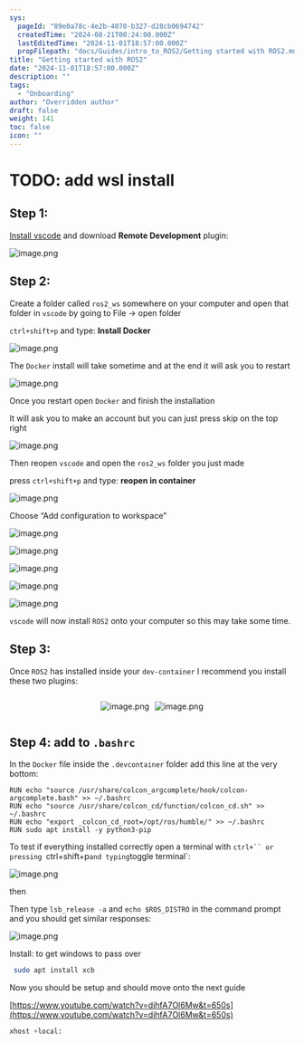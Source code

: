 ```yaml
---
sys:
  pageId: "89e0a78c-4e2b-4070-b327-d28cb0694742"
  createdTime: "2024-08-21T00:24:00.000Z"
  lastEditedTime: "2024-11-01T18:57:00.000Z"
  propFilepath: "docs/Guides/intro_to_ROS2/Getting started with ROS2.md"
title: "Getting started with ROS2"
date: "2024-11-01T18:57:00.000Z"
description: ""
tags:
  - "Onboarding"
author: "Overridden author"
draft: false
weight: 141
toc: false
icon: ""
---
```


# TODO: add wsl install

## Step 1:

[Install vscode](https://code.visualstudio.com/download) and download **Remote Development** plugin:

![image.png](https://prod-files-secure.s3.us-west-2.amazonaws.com/d518164a-d88e-44d1-a4ee-3adb3bd8bce0/efb52993-1881-4a40-b95e-6f020334f022/image.png?X-Amz-Algorithm=AWS4-HMAC-SHA256&X-Amz-Content-Sha256=UNSIGNED-PAYLOAD&X-Amz-Credential=ASIAZI2LB4664AHNJPLK%2F20250503%2Fus-west-2%2Fs3%2Faws4_request&X-Amz-Date=20250503T003923Z&X-Amz-Expires=3600&X-Amz-Security-Token=IQoJb3JpZ2luX2VjEEgaCXVzLXdlc3QtMiJIMEYCIQCF68ey%2BXgLx4G8lAw8mHfJ8PrAG5nokQjKOOLcUMbVbwIhAM28rJ6CoTraPk0%2FJ%2FsqeaY4zNFu1MZXU8G3IEp8mW4FKogECOH%2F%2F%2F%2F%2F%2F%2F%2F%2F%2FwEQABoMNjM3NDIzMTgzODA1IgycyICIHza%2F67ikxWEq3ANRzvnvVvRmx60spfyTXeDuDH0qUmo%2FfEbPGMucRf0X4hGsxEloBm7N6W1xlYt8mviYXeMKLoOBsKa17uhxz%2FVwjUISAMDhtMpA6VSitg1AiwMPVfCcc438eVjHxeHzUJjvvmlUM%2BvBe%2Fwl55PH13NllG0CnUroraJDqV%2BybwzWlXrk0EXw%2BU1tjsIe53YZtx%2F3RdoueZ79UijE3SShGJIi43KjHC2Zq5U22iuBBRFSw5R04Der8hWg4kZrKk1XrZu9un14W%2FMpTiGcLxU6XBkPIIKwUqDxVmnAVtPKPX4toV3JtDaGh6gTORoov%2FH%2F2LTvJk%2BkghfoD0CyYzAkNxiMwE0GDkB1o%2BurKWxunz82ZVx%2FMluL%2FNWG2ituqLXBlWfhe%2BXJFXqgeXK7vSj57rhOXhoD7100B6E3FOwbvyUGACMjhfXWvccxcVGUfNOX82P5XVDTIasIrOSebBkTI081Vtg7UpDYXD9ry65JdJDcnqxszuRpGmt1M6Sj0DQSLUnrw0ylx8sCJjQWcM08wtSfCHZ4Nb00RpRnALiSanbHeY0HUO%2Fi4%2F1hlBoWXd%2FZeN2J1ea%2Fliglpk25EjNL7eGFgyFILT27AWqPyxV1XwCa3HK%2FeKPGNnv0cMoGqjDHv9XABjqkAWJQi5cRxsyUyN98nKnliLb6WTV7gVvvWEMqRHfCwOSzb0wdRoBPY0Rp6RWneWl1RUXfRqSKbsFk7yH59zu%2F1C0Cm7xqCfef6e31hNhl38EKdx39qax%2B0HZDRGMOj34v4e%2FAeTE6f%2BodGTk9D2JADG1ABZc%2BGUiEhUB9R5DgNdJTfZ8jCtQj5GkZNMxwCd1r1ufSJOchFHUgvmLb2zM5IbYPzdbg&X-Amz-Signature=8e13da7d8486f65243d7986ea3569f95ab0bdab01ee0d54b3ee027dc90527f79&X-Amz-SignedHeaders=host&x-id=GetObject)

## Step 2:

Create a folder called `ros2_ws` somewhere on your computer and open that folder in `vscode` by going to File → open folder 

`ctrl+shift+p` and type: **Install Docker**

![image.png](https://prod-files-secure.s3.us-west-2.amazonaws.com/d518164a-d88e-44d1-a4ee-3adb3bd8bce0/2269dc0e-1cd5-47ff-bceb-c04ad9b2eab0/image.png?X-Amz-Algorithm=AWS4-HMAC-SHA256&X-Amz-Content-Sha256=UNSIGNED-PAYLOAD&X-Amz-Credential=ASIAZI2LB4664AHNJPLK%2F20250503%2Fus-west-2%2Fs3%2Faws4_request&X-Amz-Date=20250503T003923Z&X-Amz-Expires=3600&X-Amz-Security-Token=IQoJb3JpZ2luX2VjEEgaCXVzLXdlc3QtMiJIMEYCIQCF68ey%2BXgLx4G8lAw8mHfJ8PrAG5nokQjKOOLcUMbVbwIhAM28rJ6CoTraPk0%2FJ%2FsqeaY4zNFu1MZXU8G3IEp8mW4FKogECOH%2F%2F%2F%2F%2F%2F%2F%2F%2F%2FwEQABoMNjM3NDIzMTgzODA1IgycyICIHza%2F67ikxWEq3ANRzvnvVvRmx60spfyTXeDuDH0qUmo%2FfEbPGMucRf0X4hGsxEloBm7N6W1xlYt8mviYXeMKLoOBsKa17uhxz%2FVwjUISAMDhtMpA6VSitg1AiwMPVfCcc438eVjHxeHzUJjvvmlUM%2BvBe%2Fwl55PH13NllG0CnUroraJDqV%2BybwzWlXrk0EXw%2BU1tjsIe53YZtx%2F3RdoueZ79UijE3SShGJIi43KjHC2Zq5U22iuBBRFSw5R04Der8hWg4kZrKk1XrZu9un14W%2FMpTiGcLxU6XBkPIIKwUqDxVmnAVtPKPX4toV3JtDaGh6gTORoov%2FH%2F2LTvJk%2BkghfoD0CyYzAkNxiMwE0GDkB1o%2BurKWxunz82ZVx%2FMluL%2FNWG2ituqLXBlWfhe%2BXJFXqgeXK7vSj57rhOXhoD7100B6E3FOwbvyUGACMjhfXWvccxcVGUfNOX82P5XVDTIasIrOSebBkTI081Vtg7UpDYXD9ry65JdJDcnqxszuRpGmt1M6Sj0DQSLUnrw0ylx8sCJjQWcM08wtSfCHZ4Nb00RpRnALiSanbHeY0HUO%2Fi4%2F1hlBoWXd%2FZeN2J1ea%2Fliglpk25EjNL7eGFgyFILT27AWqPyxV1XwCa3HK%2FeKPGNnv0cMoGqjDHv9XABjqkAWJQi5cRxsyUyN98nKnliLb6WTV7gVvvWEMqRHfCwOSzb0wdRoBPY0Rp6RWneWl1RUXfRqSKbsFk7yH59zu%2F1C0Cm7xqCfef6e31hNhl38EKdx39qax%2B0HZDRGMOj34v4e%2FAeTE6f%2BodGTk9D2JADG1ABZc%2BGUiEhUB9R5DgNdJTfZ8jCtQj5GkZNMxwCd1r1ufSJOchFHUgvmLb2zM5IbYPzdbg&X-Amz-Signature=234e3d490cd4d9ffca3a34ecd234b8acbe31e413bdd7b51d0ede58e89ccae720&X-Amz-SignedHeaders=host&x-id=GetObject)

The `Docker` install will take sometime and at the end it will ask you to restart

![image.png](https://prod-files-secure.s3.us-west-2.amazonaws.com/d518164a-d88e-44d1-a4ee-3adb3bd8bce0/ed233f78-be33-4b1f-b89c-9c346c0e961e/image.png?X-Amz-Algorithm=AWS4-HMAC-SHA256&X-Amz-Content-Sha256=UNSIGNED-PAYLOAD&X-Amz-Credential=ASIAZI2LB4664AHNJPLK%2F20250503%2Fus-west-2%2Fs3%2Faws4_request&X-Amz-Date=20250503T003923Z&X-Amz-Expires=3600&X-Amz-Security-Token=IQoJb3JpZ2luX2VjEEgaCXVzLXdlc3QtMiJIMEYCIQCF68ey%2BXgLx4G8lAw8mHfJ8PrAG5nokQjKOOLcUMbVbwIhAM28rJ6CoTraPk0%2FJ%2FsqeaY4zNFu1MZXU8G3IEp8mW4FKogECOH%2F%2F%2F%2F%2F%2F%2F%2F%2F%2FwEQABoMNjM3NDIzMTgzODA1IgycyICIHza%2F67ikxWEq3ANRzvnvVvRmx60spfyTXeDuDH0qUmo%2FfEbPGMucRf0X4hGsxEloBm7N6W1xlYt8mviYXeMKLoOBsKa17uhxz%2FVwjUISAMDhtMpA6VSitg1AiwMPVfCcc438eVjHxeHzUJjvvmlUM%2BvBe%2Fwl55PH13NllG0CnUroraJDqV%2BybwzWlXrk0EXw%2BU1tjsIe53YZtx%2F3RdoueZ79UijE3SShGJIi43KjHC2Zq5U22iuBBRFSw5R04Der8hWg4kZrKk1XrZu9un14W%2FMpTiGcLxU6XBkPIIKwUqDxVmnAVtPKPX4toV3JtDaGh6gTORoov%2FH%2F2LTvJk%2BkghfoD0CyYzAkNxiMwE0GDkB1o%2BurKWxunz82ZVx%2FMluL%2FNWG2ituqLXBlWfhe%2BXJFXqgeXK7vSj57rhOXhoD7100B6E3FOwbvyUGACMjhfXWvccxcVGUfNOX82P5XVDTIasIrOSebBkTI081Vtg7UpDYXD9ry65JdJDcnqxszuRpGmt1M6Sj0DQSLUnrw0ylx8sCJjQWcM08wtSfCHZ4Nb00RpRnALiSanbHeY0HUO%2Fi4%2F1hlBoWXd%2FZeN2J1ea%2Fliglpk25EjNL7eGFgyFILT27AWqPyxV1XwCa3HK%2FeKPGNnv0cMoGqjDHv9XABjqkAWJQi5cRxsyUyN98nKnliLb6WTV7gVvvWEMqRHfCwOSzb0wdRoBPY0Rp6RWneWl1RUXfRqSKbsFk7yH59zu%2F1C0Cm7xqCfef6e31hNhl38EKdx39qax%2B0HZDRGMOj34v4e%2FAeTE6f%2BodGTk9D2JADG1ABZc%2BGUiEhUB9R5DgNdJTfZ8jCtQj5GkZNMxwCd1r1ufSJOchFHUgvmLb2zM5IbYPzdbg&X-Amz-Signature=02da85a78cc9d3f2a283e948dde9694912f2f8a6c97ae5f86bfe421c62809c03&X-Amz-SignedHeaders=host&x-id=GetObject)

Once you restart open `Docker` and finish the installation

It will ask you to make an account but you can just press skip on the top right

![image.png](https://prod-files-secure.s3.us-west-2.amazonaws.com/d518164a-d88e-44d1-a4ee-3adb3bd8bce0/21010ad9-1659-4fd9-9f59-9932a09b2a3d/image.png?X-Amz-Algorithm=AWS4-HMAC-SHA256&X-Amz-Content-Sha256=UNSIGNED-PAYLOAD&X-Amz-Credential=ASIAZI2LB4664AHNJPLK%2F20250503%2Fus-west-2%2Fs3%2Faws4_request&X-Amz-Date=20250503T003923Z&X-Amz-Expires=3600&X-Amz-Security-Token=IQoJb3JpZ2luX2VjEEgaCXVzLXdlc3QtMiJIMEYCIQCF68ey%2BXgLx4G8lAw8mHfJ8PrAG5nokQjKOOLcUMbVbwIhAM28rJ6CoTraPk0%2FJ%2FsqeaY4zNFu1MZXU8G3IEp8mW4FKogECOH%2F%2F%2F%2F%2F%2F%2F%2F%2F%2FwEQABoMNjM3NDIzMTgzODA1IgycyICIHza%2F67ikxWEq3ANRzvnvVvRmx60spfyTXeDuDH0qUmo%2FfEbPGMucRf0X4hGsxEloBm7N6W1xlYt8mviYXeMKLoOBsKa17uhxz%2FVwjUISAMDhtMpA6VSitg1AiwMPVfCcc438eVjHxeHzUJjvvmlUM%2BvBe%2Fwl55PH13NllG0CnUroraJDqV%2BybwzWlXrk0EXw%2BU1tjsIe53YZtx%2F3RdoueZ79UijE3SShGJIi43KjHC2Zq5U22iuBBRFSw5R04Der8hWg4kZrKk1XrZu9un14W%2FMpTiGcLxU6XBkPIIKwUqDxVmnAVtPKPX4toV3JtDaGh6gTORoov%2FH%2F2LTvJk%2BkghfoD0CyYzAkNxiMwE0GDkB1o%2BurKWxunz82ZVx%2FMluL%2FNWG2ituqLXBlWfhe%2BXJFXqgeXK7vSj57rhOXhoD7100B6E3FOwbvyUGACMjhfXWvccxcVGUfNOX82P5XVDTIasIrOSebBkTI081Vtg7UpDYXD9ry65JdJDcnqxszuRpGmt1M6Sj0DQSLUnrw0ylx8sCJjQWcM08wtSfCHZ4Nb00RpRnALiSanbHeY0HUO%2Fi4%2F1hlBoWXd%2FZeN2J1ea%2Fliglpk25EjNL7eGFgyFILT27AWqPyxV1XwCa3HK%2FeKPGNnv0cMoGqjDHv9XABjqkAWJQi5cRxsyUyN98nKnliLb6WTV7gVvvWEMqRHfCwOSzb0wdRoBPY0Rp6RWneWl1RUXfRqSKbsFk7yH59zu%2F1C0Cm7xqCfef6e31hNhl38EKdx39qax%2B0HZDRGMOj34v4e%2FAeTE6f%2BodGTk9D2JADG1ABZc%2BGUiEhUB9R5DgNdJTfZ8jCtQj5GkZNMxwCd1r1ufSJOchFHUgvmLb2zM5IbYPzdbg&X-Amz-Signature=5bdde863592514dd5714800f8774a75c683ac2fe219e12c75c23790d3c34d2e2&X-Amz-SignedHeaders=host&x-id=GetObject)

Then reopen `vscode` and open the `ros2_ws` folder you just made

press `ctrl+shift+p` and type: **reopen in container**

![image.png](https://prod-files-secure.s3.us-west-2.amazonaws.com/d518164a-d88e-44d1-a4ee-3adb3bd8bce0/4e93b8c2-41ad-488c-8095-c74205196118/image.png?X-Amz-Algorithm=AWS4-HMAC-SHA256&X-Amz-Content-Sha256=UNSIGNED-PAYLOAD&X-Amz-Credential=ASIAZI2LB4664AHNJPLK%2F20250503%2Fus-west-2%2Fs3%2Faws4_request&X-Amz-Date=20250503T003923Z&X-Amz-Expires=3600&X-Amz-Security-Token=IQoJb3JpZ2luX2VjEEgaCXVzLXdlc3QtMiJIMEYCIQCF68ey%2BXgLx4G8lAw8mHfJ8PrAG5nokQjKOOLcUMbVbwIhAM28rJ6CoTraPk0%2FJ%2FsqeaY4zNFu1MZXU8G3IEp8mW4FKogECOH%2F%2F%2F%2F%2F%2F%2F%2F%2F%2FwEQABoMNjM3NDIzMTgzODA1IgycyICIHza%2F67ikxWEq3ANRzvnvVvRmx60spfyTXeDuDH0qUmo%2FfEbPGMucRf0X4hGsxEloBm7N6W1xlYt8mviYXeMKLoOBsKa17uhxz%2FVwjUISAMDhtMpA6VSitg1AiwMPVfCcc438eVjHxeHzUJjvvmlUM%2BvBe%2Fwl55PH13NllG0CnUroraJDqV%2BybwzWlXrk0EXw%2BU1tjsIe53YZtx%2F3RdoueZ79UijE3SShGJIi43KjHC2Zq5U22iuBBRFSw5R04Der8hWg4kZrKk1XrZu9un14W%2FMpTiGcLxU6XBkPIIKwUqDxVmnAVtPKPX4toV3JtDaGh6gTORoov%2FH%2F2LTvJk%2BkghfoD0CyYzAkNxiMwE0GDkB1o%2BurKWxunz82ZVx%2FMluL%2FNWG2ituqLXBlWfhe%2BXJFXqgeXK7vSj57rhOXhoD7100B6E3FOwbvyUGACMjhfXWvccxcVGUfNOX82P5XVDTIasIrOSebBkTI081Vtg7UpDYXD9ry65JdJDcnqxszuRpGmt1M6Sj0DQSLUnrw0ylx8sCJjQWcM08wtSfCHZ4Nb00RpRnALiSanbHeY0HUO%2Fi4%2F1hlBoWXd%2FZeN2J1ea%2Fliglpk25EjNL7eGFgyFILT27AWqPyxV1XwCa3HK%2FeKPGNnv0cMoGqjDHv9XABjqkAWJQi5cRxsyUyN98nKnliLb6WTV7gVvvWEMqRHfCwOSzb0wdRoBPY0Rp6RWneWl1RUXfRqSKbsFk7yH59zu%2F1C0Cm7xqCfef6e31hNhl38EKdx39qax%2B0HZDRGMOj34v4e%2FAeTE6f%2BodGTk9D2JADG1ABZc%2BGUiEhUB9R5DgNdJTfZ8jCtQj5GkZNMxwCd1r1ufSJOchFHUgvmLb2zM5IbYPzdbg&X-Amz-Signature=bc60f0880a3a3b9cc9005259edb32c3bb8493df176762114857b8c756501cbe0&X-Amz-SignedHeaders=host&x-id=GetObject)

Choose “Add configuration to workspace”

![image.png](https://prod-files-secure.s3.us-west-2.amazonaws.com/d518164a-d88e-44d1-a4ee-3adb3bd8bce0/9560b282-5060-4989-ba37-97e7b2c22476/image.png?X-Amz-Algorithm=AWS4-HMAC-SHA256&X-Amz-Content-Sha256=UNSIGNED-PAYLOAD&X-Amz-Credential=ASIAZI2LB4664AHNJPLK%2F20250503%2Fus-west-2%2Fs3%2Faws4_request&X-Amz-Date=20250503T003923Z&X-Amz-Expires=3600&X-Amz-Security-Token=IQoJb3JpZ2luX2VjEEgaCXVzLXdlc3QtMiJIMEYCIQCF68ey%2BXgLx4G8lAw8mHfJ8PrAG5nokQjKOOLcUMbVbwIhAM28rJ6CoTraPk0%2FJ%2FsqeaY4zNFu1MZXU8G3IEp8mW4FKogECOH%2F%2F%2F%2F%2F%2F%2F%2F%2F%2FwEQABoMNjM3NDIzMTgzODA1IgycyICIHza%2F67ikxWEq3ANRzvnvVvRmx60spfyTXeDuDH0qUmo%2FfEbPGMucRf0X4hGsxEloBm7N6W1xlYt8mviYXeMKLoOBsKa17uhxz%2FVwjUISAMDhtMpA6VSitg1AiwMPVfCcc438eVjHxeHzUJjvvmlUM%2BvBe%2Fwl55PH13NllG0CnUroraJDqV%2BybwzWlXrk0EXw%2BU1tjsIe53YZtx%2F3RdoueZ79UijE3SShGJIi43KjHC2Zq5U22iuBBRFSw5R04Der8hWg4kZrKk1XrZu9un14W%2FMpTiGcLxU6XBkPIIKwUqDxVmnAVtPKPX4toV3JtDaGh6gTORoov%2FH%2F2LTvJk%2BkghfoD0CyYzAkNxiMwE0GDkB1o%2BurKWxunz82ZVx%2FMluL%2FNWG2ituqLXBlWfhe%2BXJFXqgeXK7vSj57rhOXhoD7100B6E3FOwbvyUGACMjhfXWvccxcVGUfNOX82P5XVDTIasIrOSebBkTI081Vtg7UpDYXD9ry65JdJDcnqxszuRpGmt1M6Sj0DQSLUnrw0ylx8sCJjQWcM08wtSfCHZ4Nb00RpRnALiSanbHeY0HUO%2Fi4%2F1hlBoWXd%2FZeN2J1ea%2Fliglpk25EjNL7eGFgyFILT27AWqPyxV1XwCa3HK%2FeKPGNnv0cMoGqjDHv9XABjqkAWJQi5cRxsyUyN98nKnliLb6WTV7gVvvWEMqRHfCwOSzb0wdRoBPY0Rp6RWneWl1RUXfRqSKbsFk7yH59zu%2F1C0Cm7xqCfef6e31hNhl38EKdx39qax%2B0HZDRGMOj34v4e%2FAeTE6f%2BodGTk9D2JADG1ABZc%2BGUiEhUB9R5DgNdJTfZ8jCtQj5GkZNMxwCd1r1ufSJOchFHUgvmLb2zM5IbYPzdbg&X-Amz-Signature=10e7410ea615bed8aae50baff5e093d032348f578373a6c11861208b6245f838&X-Amz-SignedHeaders=host&x-id=GetObject)

![image.png](https://prod-files-secure.s3.us-west-2.amazonaws.com/d518164a-d88e-44d1-a4ee-3adb3bd8bce0/2ee63f81-886b-48e8-a553-dc6e5eac99e4/image.png?X-Amz-Algorithm=AWS4-HMAC-SHA256&X-Amz-Content-Sha256=UNSIGNED-PAYLOAD&X-Amz-Credential=ASIAZI2LB4664AHNJPLK%2F20250503%2Fus-west-2%2Fs3%2Faws4_request&X-Amz-Date=20250503T003923Z&X-Amz-Expires=3600&X-Amz-Security-Token=IQoJb3JpZ2luX2VjEEgaCXVzLXdlc3QtMiJIMEYCIQCF68ey%2BXgLx4G8lAw8mHfJ8PrAG5nokQjKOOLcUMbVbwIhAM28rJ6CoTraPk0%2FJ%2FsqeaY4zNFu1MZXU8G3IEp8mW4FKogECOH%2F%2F%2F%2F%2F%2F%2F%2F%2F%2FwEQABoMNjM3NDIzMTgzODA1IgycyICIHza%2F67ikxWEq3ANRzvnvVvRmx60spfyTXeDuDH0qUmo%2FfEbPGMucRf0X4hGsxEloBm7N6W1xlYt8mviYXeMKLoOBsKa17uhxz%2FVwjUISAMDhtMpA6VSitg1AiwMPVfCcc438eVjHxeHzUJjvvmlUM%2BvBe%2Fwl55PH13NllG0CnUroraJDqV%2BybwzWlXrk0EXw%2BU1tjsIe53YZtx%2F3RdoueZ79UijE3SShGJIi43KjHC2Zq5U22iuBBRFSw5R04Der8hWg4kZrKk1XrZu9un14W%2FMpTiGcLxU6XBkPIIKwUqDxVmnAVtPKPX4toV3JtDaGh6gTORoov%2FH%2F2LTvJk%2BkghfoD0CyYzAkNxiMwE0GDkB1o%2BurKWxunz82ZVx%2FMluL%2FNWG2ituqLXBlWfhe%2BXJFXqgeXK7vSj57rhOXhoD7100B6E3FOwbvyUGACMjhfXWvccxcVGUfNOX82P5XVDTIasIrOSebBkTI081Vtg7UpDYXD9ry65JdJDcnqxszuRpGmt1M6Sj0DQSLUnrw0ylx8sCJjQWcM08wtSfCHZ4Nb00RpRnALiSanbHeY0HUO%2Fi4%2F1hlBoWXd%2FZeN2J1ea%2Fliglpk25EjNL7eGFgyFILT27AWqPyxV1XwCa3HK%2FeKPGNnv0cMoGqjDHv9XABjqkAWJQi5cRxsyUyN98nKnliLb6WTV7gVvvWEMqRHfCwOSzb0wdRoBPY0Rp6RWneWl1RUXfRqSKbsFk7yH59zu%2F1C0Cm7xqCfef6e31hNhl38EKdx39qax%2B0HZDRGMOj34v4e%2FAeTE6f%2BodGTk9D2JADG1ABZc%2BGUiEhUB9R5DgNdJTfZ8jCtQj5GkZNMxwCd1r1ufSJOchFHUgvmLb2zM5IbYPzdbg&X-Amz-Signature=52ae65d8b01ee2727e39a46362323bfa1469a8ca9dc2c4a484b0bf09464cf942&X-Amz-SignedHeaders=host&x-id=GetObject)

![image.png](https://prod-files-secure.s3.us-west-2.amazonaws.com/d518164a-d88e-44d1-a4ee-3adb3bd8bce0/ae1580b2-b048-407e-aed9-b584224a7a04/image.png?X-Amz-Algorithm=AWS4-HMAC-SHA256&X-Amz-Content-Sha256=UNSIGNED-PAYLOAD&X-Amz-Credential=ASIAZI2LB4664AHNJPLK%2F20250503%2Fus-west-2%2Fs3%2Faws4_request&X-Amz-Date=20250503T003923Z&X-Amz-Expires=3600&X-Amz-Security-Token=IQoJb3JpZ2luX2VjEEgaCXVzLXdlc3QtMiJIMEYCIQCF68ey%2BXgLx4G8lAw8mHfJ8PrAG5nokQjKOOLcUMbVbwIhAM28rJ6CoTraPk0%2FJ%2FsqeaY4zNFu1MZXU8G3IEp8mW4FKogECOH%2F%2F%2F%2F%2F%2F%2F%2F%2F%2FwEQABoMNjM3NDIzMTgzODA1IgycyICIHza%2F67ikxWEq3ANRzvnvVvRmx60spfyTXeDuDH0qUmo%2FfEbPGMucRf0X4hGsxEloBm7N6W1xlYt8mviYXeMKLoOBsKa17uhxz%2FVwjUISAMDhtMpA6VSitg1AiwMPVfCcc438eVjHxeHzUJjvvmlUM%2BvBe%2Fwl55PH13NllG0CnUroraJDqV%2BybwzWlXrk0EXw%2BU1tjsIe53YZtx%2F3RdoueZ79UijE3SShGJIi43KjHC2Zq5U22iuBBRFSw5R04Der8hWg4kZrKk1XrZu9un14W%2FMpTiGcLxU6XBkPIIKwUqDxVmnAVtPKPX4toV3JtDaGh6gTORoov%2FH%2F2LTvJk%2BkghfoD0CyYzAkNxiMwE0GDkB1o%2BurKWxunz82ZVx%2FMluL%2FNWG2ituqLXBlWfhe%2BXJFXqgeXK7vSj57rhOXhoD7100B6E3FOwbvyUGACMjhfXWvccxcVGUfNOX82P5XVDTIasIrOSebBkTI081Vtg7UpDYXD9ry65JdJDcnqxszuRpGmt1M6Sj0DQSLUnrw0ylx8sCJjQWcM08wtSfCHZ4Nb00RpRnALiSanbHeY0HUO%2Fi4%2F1hlBoWXd%2FZeN2J1ea%2Fliglpk25EjNL7eGFgyFILT27AWqPyxV1XwCa3HK%2FeKPGNnv0cMoGqjDHv9XABjqkAWJQi5cRxsyUyN98nKnliLb6WTV7gVvvWEMqRHfCwOSzb0wdRoBPY0Rp6RWneWl1RUXfRqSKbsFk7yH59zu%2F1C0Cm7xqCfef6e31hNhl38EKdx39qax%2B0HZDRGMOj34v4e%2FAeTE6f%2BodGTk9D2JADG1ABZc%2BGUiEhUB9R5DgNdJTfZ8jCtQj5GkZNMxwCd1r1ufSJOchFHUgvmLb2zM5IbYPzdbg&X-Amz-Signature=0bcf1ba8abcc6b707533346a85cb3b3eaab5bb1afbfc8d31fbe8a29545e05f90&X-Amz-SignedHeaders=host&x-id=GetObject)

![image.png](https://prod-files-secure.s3.us-west-2.amazonaws.com/d518164a-d88e-44d1-a4ee-3adb3bd8bce0/53255b28-f75e-430f-b9e3-c0ac8577e42b/image.png?X-Amz-Algorithm=AWS4-HMAC-SHA256&X-Amz-Content-Sha256=UNSIGNED-PAYLOAD&X-Amz-Credential=ASIAZI2LB4664AHNJPLK%2F20250503%2Fus-west-2%2Fs3%2Faws4_request&X-Amz-Date=20250503T003923Z&X-Amz-Expires=3600&X-Amz-Security-Token=IQoJb3JpZ2luX2VjEEgaCXVzLXdlc3QtMiJIMEYCIQCF68ey%2BXgLx4G8lAw8mHfJ8PrAG5nokQjKOOLcUMbVbwIhAM28rJ6CoTraPk0%2FJ%2FsqeaY4zNFu1MZXU8G3IEp8mW4FKogECOH%2F%2F%2F%2F%2F%2F%2F%2F%2F%2FwEQABoMNjM3NDIzMTgzODA1IgycyICIHza%2F67ikxWEq3ANRzvnvVvRmx60spfyTXeDuDH0qUmo%2FfEbPGMucRf0X4hGsxEloBm7N6W1xlYt8mviYXeMKLoOBsKa17uhxz%2FVwjUISAMDhtMpA6VSitg1AiwMPVfCcc438eVjHxeHzUJjvvmlUM%2BvBe%2Fwl55PH13NllG0CnUroraJDqV%2BybwzWlXrk0EXw%2BU1tjsIe53YZtx%2F3RdoueZ79UijE3SShGJIi43KjHC2Zq5U22iuBBRFSw5R04Der8hWg4kZrKk1XrZu9un14W%2FMpTiGcLxU6XBkPIIKwUqDxVmnAVtPKPX4toV3JtDaGh6gTORoov%2FH%2F2LTvJk%2BkghfoD0CyYzAkNxiMwE0GDkB1o%2BurKWxunz82ZVx%2FMluL%2FNWG2ituqLXBlWfhe%2BXJFXqgeXK7vSj57rhOXhoD7100B6E3FOwbvyUGACMjhfXWvccxcVGUfNOX82P5XVDTIasIrOSebBkTI081Vtg7UpDYXD9ry65JdJDcnqxszuRpGmt1M6Sj0DQSLUnrw0ylx8sCJjQWcM08wtSfCHZ4Nb00RpRnALiSanbHeY0HUO%2Fi4%2F1hlBoWXd%2FZeN2J1ea%2Fliglpk25EjNL7eGFgyFILT27AWqPyxV1XwCa3HK%2FeKPGNnv0cMoGqjDHv9XABjqkAWJQi5cRxsyUyN98nKnliLb6WTV7gVvvWEMqRHfCwOSzb0wdRoBPY0Rp6RWneWl1RUXfRqSKbsFk7yH59zu%2F1C0Cm7xqCfef6e31hNhl38EKdx39qax%2B0HZDRGMOj34v4e%2FAeTE6f%2BodGTk9D2JADG1ABZc%2BGUiEhUB9R5DgNdJTfZ8jCtQj5GkZNMxwCd1r1ufSJOchFHUgvmLb2zM5IbYPzdbg&X-Amz-Signature=089cf3bcf33262142d1204d8fcb0a4b28f986e1b84b1a8da0243b5d57364d614&X-Amz-SignedHeaders=host&x-id=GetObject)

![image.png](https://prod-files-secure.s3.us-west-2.amazonaws.com/d518164a-d88e-44d1-a4ee-3adb3bd8bce0/7c562767-5af9-4ffb-97d1-327bcdf4ee00/image.png?X-Amz-Algorithm=AWS4-HMAC-SHA256&X-Amz-Content-Sha256=UNSIGNED-PAYLOAD&X-Amz-Credential=ASIAZI2LB4664AHNJPLK%2F20250503%2Fus-west-2%2Fs3%2Faws4_request&X-Amz-Date=20250503T003923Z&X-Amz-Expires=3600&X-Amz-Security-Token=IQoJb3JpZ2luX2VjEEgaCXVzLXdlc3QtMiJIMEYCIQCF68ey%2BXgLx4G8lAw8mHfJ8PrAG5nokQjKOOLcUMbVbwIhAM28rJ6CoTraPk0%2FJ%2FsqeaY4zNFu1MZXU8G3IEp8mW4FKogECOH%2F%2F%2F%2F%2F%2F%2F%2F%2F%2FwEQABoMNjM3NDIzMTgzODA1IgycyICIHza%2F67ikxWEq3ANRzvnvVvRmx60spfyTXeDuDH0qUmo%2FfEbPGMucRf0X4hGsxEloBm7N6W1xlYt8mviYXeMKLoOBsKa17uhxz%2FVwjUISAMDhtMpA6VSitg1AiwMPVfCcc438eVjHxeHzUJjvvmlUM%2BvBe%2Fwl55PH13NllG0CnUroraJDqV%2BybwzWlXrk0EXw%2BU1tjsIe53YZtx%2F3RdoueZ79UijE3SShGJIi43KjHC2Zq5U22iuBBRFSw5R04Der8hWg4kZrKk1XrZu9un14W%2FMpTiGcLxU6XBkPIIKwUqDxVmnAVtPKPX4toV3JtDaGh6gTORoov%2FH%2F2LTvJk%2BkghfoD0CyYzAkNxiMwE0GDkB1o%2BurKWxunz82ZVx%2FMluL%2FNWG2ituqLXBlWfhe%2BXJFXqgeXK7vSj57rhOXhoD7100B6E3FOwbvyUGACMjhfXWvccxcVGUfNOX82P5XVDTIasIrOSebBkTI081Vtg7UpDYXD9ry65JdJDcnqxszuRpGmt1M6Sj0DQSLUnrw0ylx8sCJjQWcM08wtSfCHZ4Nb00RpRnALiSanbHeY0HUO%2Fi4%2F1hlBoWXd%2FZeN2J1ea%2Fliglpk25EjNL7eGFgyFILT27AWqPyxV1XwCa3HK%2FeKPGNnv0cMoGqjDHv9XABjqkAWJQi5cRxsyUyN98nKnliLb6WTV7gVvvWEMqRHfCwOSzb0wdRoBPY0Rp6RWneWl1RUXfRqSKbsFk7yH59zu%2F1C0Cm7xqCfef6e31hNhl38EKdx39qax%2B0HZDRGMOj34v4e%2FAeTE6f%2BodGTk9D2JADG1ABZc%2BGUiEhUB9R5DgNdJTfZ8jCtQj5GkZNMxwCd1r1ufSJOchFHUgvmLb2zM5IbYPzdbg&X-Amz-Signature=c14a8e48bf002c35632e1fdf6ab02643b7e6e0371c6234a991aef5e4f803fab5&X-Amz-SignedHeaders=host&x-id=GetObject)

`vscode` will now install `ROS2` onto your computer so this may take some time.

## Step 3:

Once `ROS2` has installed inside your `dev-container` I recommend you install these two plugins:

<div style="display: flex;flex-direction: row; column-gap:10px; max-width: 630px;justify-content: center;">
<div>

![image.png](https://prod-files-secure.s3.us-west-2.amazonaws.com/d518164a-d88e-44d1-a4ee-3adb3bd8bce0/3fc3d550-5a54-4ba1-ba6b-faa01cdb7369/image.png?X-Amz-Algorithm=AWS4-HMAC-SHA256&X-Amz-Content-Sha256=UNSIGNED-PAYLOAD&X-Amz-Credential=ASIAZI2LB466WP7C2PVM%2F20250503%2Fus-west-2%2Fs3%2Faws4_request&X-Amz-Date=20250503T003926Z&X-Amz-Expires=3600&X-Amz-Security-Token=IQoJb3JpZ2luX2VjEEgaCXVzLXdlc3QtMiJIMEYCIQDfoA51%2BfOPoxGNEod7WmBEgKAlE3y7DWrg4dNiOA30lgIhAMPvDakwWFqJecd%2FUG2sai31iXS6KnhNcHz6aXflvO%2FgKogECOH%2F%2F%2F%2F%2F%2F%2F%2F%2F%2FwEQABoMNjM3NDIzMTgzODA1IgyzZiza5a8EZjxwGLgq3AMreTRoa2e1ZI0PLTDaVpPmnUl5txVGIdsbzFVVl%2F2jnlG8eGKIMs1PECkYXAjtBjaWk%2B3Grs4%2F%2BX7wJametSY8tp0CLtvS%2F07MTCy%2BxWHVGE8NmDimcKFt42isQO0gv%2FY1WNudVpHL2qfdAGZL%2FQns6EKFQZtA%2BMUJTMT6TVoZNk0hz87IlC4fyENLzesgXn0hiDB6FnB6OxTK2%2Ff60C3LKAk%2FcGES6CaWATnmG4myjw3Oci6cqTf6rDE6ReYjJD8XnuX5uIz7exT0n4D%2BE6RuQx0oeNVeeeC%2B%2BPSDgGSb1JMki2t87x6TB4nT2Gm0%2F3z%2Fb6X8sS73pIemmEwB%2B4Jg%2Bs9rhgGnNPs6825vqafdavwuWyab9fKknKe4LdNkwnvS%2BzDaBSGoD14wIg7zOeE65Beb9bIQ0bjbsW3L4QSFRFWJ4yax76sQKFcYgKMQ1jHh5Yd0eXLfTgb9G%2B0Z%2Bhp9o2r8bgi%2FoeSu7vC3nb91YijwtygNHOBWDQi7kjtni9GfWlezgGXKVwH88Ffh6f6OovSfbkG14lH4JgA753abSTbdq%2BVaoeEDeGCQ7KuJZ6XRFAVZtZPpWNAro5wzI6krQ4Pb%2Bg%2BrwVfyWzaliDRni6IDpWW5niN2M%2BAXnTCev9XABjqkAVhASKn0yCasiS97vmPmL5XALF6cmC2WNIfAEntHlfmf8BW%2BOh3r7V%2F9smV3meY0rQ1lgraCCdUGjynYbYrnSwde4n4Vkfg6xTE67D8oevBrMQBNVdPWziz%2BZo9hRCkJ50OTbZqWNML30jyjt5QgDCrGxwEHDq7RWix2DUnTHEtxElRvMe1QkuGEl2mWzxJaNMnBWqXSLnGyUn6dDZzjl%2B71kF%2BJ&X-Amz-Signature=e8f999681d3e47dc5a894ea6ca21e60d625d7db580ca6ae73272d44a77b7be1e&X-Amz-SignedHeaders=host&x-id=GetObject)

</div>
<div>

![image.png](https://prod-files-secure.s3.us-west-2.amazonaws.com/d518164a-d88e-44d1-a4ee-3adb3bd8bce0/d994cc66-13c2-4093-a5a3-f84cf4601a82/image.png?X-Amz-Algorithm=AWS4-HMAC-SHA256&X-Amz-Content-Sha256=UNSIGNED-PAYLOAD&X-Amz-Credential=ASIAZI2LB466QLFI4JT6%2F20250503%2Fus-west-2%2Fs3%2Faws4_request&X-Amz-Date=20250503T003927Z&X-Amz-Expires=3600&X-Amz-Security-Token=IQoJb3JpZ2luX2VjEEgaCXVzLXdlc3QtMiJIMEYCIQDBhwncuVDot0F6V4959aA9KZ9bIV8ussjRhi9UR9t8SgIhAJ9SBFzYV44aV0W5rwyZ3UuNE%2B%2B619f9cWVCPCRPmbMJKogECOH%2F%2F%2F%2F%2F%2F%2F%2F%2F%2FwEQABoMNjM3NDIzMTgzODA1IgzsmDaFTbWa%2FoM3looq3APPKcOoVp5R1dG2tLol8Qxpmwlz6PXNtHEKsjyEHulqBuoOis23PbPlI6%2BMnhjq58wOmIpczgKy4RrAU3wW6Kz6KgSt9nUPa32yIn%2F2CClcUPRY2IgquUEU6NxQNtcqhjmISyNIlPPbVR9cOLj4nTUK8AU4qLMsG58nVHMxI1mS8QKfwKhpkT48qca2Mh2wH53wOxdytYlXYEia0UhsMzINkObSmIQcLnJmUcUhvrj8nwhAcFWTttF5jkTBwjnLQ%2BFU87kZOgNrIdOwzCdzOXP8QuE3dNOfVfit%2FUPVc%2FIHQFwOV2ZAg9ORQio%2Fcv83nkKsn9tfqsjhbVcZphbiAvKawfdFcn0NZFMdDw5ZZev9HvBh%2FflsFKL7Y24gqpnLMmW0TNOBg%2BSZ%2BIwQfBJgoXuXBrjj7oIg2XTCpuRXAoWCKvbjImsl%2FcsHIXOL2aA1LQ%2FTyRgMC22WLca0wNO2t%2BvnYVrLUJqYWBDzFCyTdgKYwZhWgE4HK1wuQGVdmbtPIfqYwAgmbsO%2FnhUNsRIQfFCBUuA94i7L2Hme%2BYpNTSf8Ni%2Bmk6vZnQhm%2F90sWvA0pzXgQ6m5D7X8ma6Chj%2BhulL06xg2tI4QojyxIQsXzkrLXS13cBXXIudh6x2izjCXv9XABjqkAc%2FlYfs0OC%2FLesO4o23ta2I50le8BzQBMzlbk8Mws81Zvi3WP5bDhg1dUtWJpi26hvCWYvSDgIGMIXet7RGTd7il3u0VjzilNCtYqsxX0b3zjBx8teCzOCgRZLwDNx4gT2EaQpf2OLMegEerN2qGlfS6WajSgVlVezlpwH%2FtC73cJ2cwvk02g65XbIyIMxaxW4h8zkrAyXo3WitaTgTgfHeiAZn2&X-Amz-Signature=0bccb5eaf804a775c7fe09e5c1a8bfbe7bdd66f90d299ed4a3c9d31fa2ad4535&X-Amz-SignedHeaders=host&x-id=GetObject)

</div>
</div>

## Step 4: add to `.bashrc`

In the `Docker` file inside the `.devcontainer` folder add this line at the very bottom: 

```docker
RUN echo "source /usr/share/colcon_argcomplete/hook/colcon-argcomplete.bash" >> ~/.bashrc
RUN echo "source /usr/share/colcon_cd/function/colcon_cd.sh" >> ~/.bashrc
RUN echo "export _colcon_cd_root=/opt/ros/humble/" >> ~/.bashrc
RUN sudo apt install -y python3-pip 
```

To test if everything installed correctly open a terminal with `ctrl+`` or pressing `ctrl+shift+p` and typing `toggle terminal`:

![image.png](https://prod-files-secure.s3.us-west-2.amazonaws.com/d518164a-d88e-44d1-a4ee-3adb3bd8bce0/6a4943d8-b04e-4c02-9a58-775f3384d1a5/image.png?X-Amz-Algorithm=AWS4-HMAC-SHA256&X-Amz-Content-Sha256=UNSIGNED-PAYLOAD&X-Amz-Credential=ASIAZI2LB4664AHNJPLK%2F20250503%2Fus-west-2%2Fs3%2Faws4_request&X-Amz-Date=20250503T003923Z&X-Amz-Expires=3600&X-Amz-Security-Token=IQoJb3JpZ2luX2VjEEgaCXVzLXdlc3QtMiJIMEYCIQCF68ey%2BXgLx4G8lAw8mHfJ8PrAG5nokQjKOOLcUMbVbwIhAM28rJ6CoTraPk0%2FJ%2FsqeaY4zNFu1MZXU8G3IEp8mW4FKogECOH%2F%2F%2F%2F%2F%2F%2F%2F%2F%2FwEQABoMNjM3NDIzMTgzODA1IgycyICIHza%2F67ikxWEq3ANRzvnvVvRmx60spfyTXeDuDH0qUmo%2FfEbPGMucRf0X4hGsxEloBm7N6W1xlYt8mviYXeMKLoOBsKa17uhxz%2FVwjUISAMDhtMpA6VSitg1AiwMPVfCcc438eVjHxeHzUJjvvmlUM%2BvBe%2Fwl55PH13NllG0CnUroraJDqV%2BybwzWlXrk0EXw%2BU1tjsIe53YZtx%2F3RdoueZ79UijE3SShGJIi43KjHC2Zq5U22iuBBRFSw5R04Der8hWg4kZrKk1XrZu9un14W%2FMpTiGcLxU6XBkPIIKwUqDxVmnAVtPKPX4toV3JtDaGh6gTORoov%2FH%2F2LTvJk%2BkghfoD0CyYzAkNxiMwE0GDkB1o%2BurKWxunz82ZVx%2FMluL%2FNWG2ituqLXBlWfhe%2BXJFXqgeXK7vSj57rhOXhoD7100B6E3FOwbvyUGACMjhfXWvccxcVGUfNOX82P5XVDTIasIrOSebBkTI081Vtg7UpDYXD9ry65JdJDcnqxszuRpGmt1M6Sj0DQSLUnrw0ylx8sCJjQWcM08wtSfCHZ4Nb00RpRnALiSanbHeY0HUO%2Fi4%2F1hlBoWXd%2FZeN2J1ea%2Fliglpk25EjNL7eGFgyFILT27AWqPyxV1XwCa3HK%2FeKPGNnv0cMoGqjDHv9XABjqkAWJQi5cRxsyUyN98nKnliLb6WTV7gVvvWEMqRHfCwOSzb0wdRoBPY0Rp6RWneWl1RUXfRqSKbsFk7yH59zu%2F1C0Cm7xqCfef6e31hNhl38EKdx39qax%2B0HZDRGMOj34v4e%2FAeTE6f%2BodGTk9D2JADG1ABZc%2BGUiEhUB9R5DgNdJTfZ8jCtQj5GkZNMxwCd1r1ufSJOchFHUgvmLb2zM5IbYPzdbg&X-Amz-Signature=2a0a162c296cb411c2c02fcea7db6e36c8228ef45813e3f92bfad85d4caf2e15&X-Amz-SignedHeaders=host&x-id=GetObject)

then 

Then type `lsb_release -a` and `echo $ROS_DISTRO` in the command prompt and you should get similar responses:

![image.png](https://prod-files-secure.s3.us-west-2.amazonaws.com/d518164a-d88e-44d1-a4ee-3adb3bd8bce0/3e635dec-a805-4e85-8b9e-d000e5b71a4e/image.png?X-Amz-Algorithm=AWS4-HMAC-SHA256&X-Amz-Content-Sha256=UNSIGNED-PAYLOAD&X-Amz-Credential=ASIAZI2LB4664AHNJPLK%2F20250503%2Fus-west-2%2Fs3%2Faws4_request&X-Amz-Date=20250503T003923Z&X-Amz-Expires=3600&X-Amz-Security-Token=IQoJb3JpZ2luX2VjEEgaCXVzLXdlc3QtMiJIMEYCIQCF68ey%2BXgLx4G8lAw8mHfJ8PrAG5nokQjKOOLcUMbVbwIhAM28rJ6CoTraPk0%2FJ%2FsqeaY4zNFu1MZXU8G3IEp8mW4FKogECOH%2F%2F%2F%2F%2F%2F%2F%2F%2F%2FwEQABoMNjM3NDIzMTgzODA1IgycyICIHza%2F67ikxWEq3ANRzvnvVvRmx60spfyTXeDuDH0qUmo%2FfEbPGMucRf0X4hGsxEloBm7N6W1xlYt8mviYXeMKLoOBsKa17uhxz%2FVwjUISAMDhtMpA6VSitg1AiwMPVfCcc438eVjHxeHzUJjvvmlUM%2BvBe%2Fwl55PH13NllG0CnUroraJDqV%2BybwzWlXrk0EXw%2BU1tjsIe53YZtx%2F3RdoueZ79UijE3SShGJIi43KjHC2Zq5U22iuBBRFSw5R04Der8hWg4kZrKk1XrZu9un14W%2FMpTiGcLxU6XBkPIIKwUqDxVmnAVtPKPX4toV3JtDaGh6gTORoov%2FH%2F2LTvJk%2BkghfoD0CyYzAkNxiMwE0GDkB1o%2BurKWxunz82ZVx%2FMluL%2FNWG2ituqLXBlWfhe%2BXJFXqgeXK7vSj57rhOXhoD7100B6E3FOwbvyUGACMjhfXWvccxcVGUfNOX82P5XVDTIasIrOSebBkTI081Vtg7UpDYXD9ry65JdJDcnqxszuRpGmt1M6Sj0DQSLUnrw0ylx8sCJjQWcM08wtSfCHZ4Nb00RpRnALiSanbHeY0HUO%2Fi4%2F1hlBoWXd%2FZeN2J1ea%2Fliglpk25EjNL7eGFgyFILT27AWqPyxV1XwCa3HK%2FeKPGNnv0cMoGqjDHv9XABjqkAWJQi5cRxsyUyN98nKnliLb6WTV7gVvvWEMqRHfCwOSzb0wdRoBPY0Rp6RWneWl1RUXfRqSKbsFk7yH59zu%2F1C0Cm7xqCfef6e31hNhl38EKdx39qax%2B0HZDRGMOj34v4e%2FAeTE6f%2BodGTk9D2JADG1ABZc%2BGUiEhUB9R5DgNdJTfZ8jCtQj5GkZNMxwCd1r1ufSJOchFHUgvmLb2zM5IbYPzdbg&X-Amz-Signature=740b06e02d1e7b8f1497e2d34e765629c2d701582172ce12fd6c75fe022444ec&X-Amz-SignedHeaders=host&x-id=GetObject)

Install:  to get windows to pass over

```bash
 sudo apt install xcb
```

Now you should be setup and should move onto the next guide 

[https://www.youtube.com/watch?v=dihfA7Ol6Mw&t=650s](https://www.youtube.com/watch?v=dihfA7Ol6Mw&t=650s)

```python
xhost +local:
```
